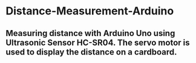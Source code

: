 # Distance-Measurement-Arduino
## Measuring distance with Arduino Uno using Ultrasonic Sensor HC-SR04. The servo motor is used to display the distance on a cardboard.
